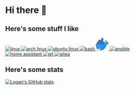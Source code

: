 # Hi there 👋

## Here's some stuff I like
<a href="https://www.linux.org/" target="_blank">
  <img src="https://www.vectorlogo.zone/logos/linux/linux-icon.svg" alt="linux" width="40" height="40"/>
</a>
<a href="https://archlinux.org/" target="_blank">
  <img src="https://www.vectorlogo.zone/logos/archlinux/archlinux-icon.svg" alt="arch linux" width="40" height="40"/>
</a>
<a href="https://ubuntu.com/" target="_blank">
  <img src="https://www.vectorlogo.zone/logos/ubuntu/ubuntu-icon.svg" alt="ubuntu linux" width="40" height="40"/>
</a>
<a href="https://www.gnu.org/software/bash/" target="_blank">
  <img src="https://raw.githubusercontent.com/odb/official-bash-logo/master/assets/Logos/Icons/PNG/128x128.png" alt="bash" width="40" height="40"/>
</a>
<a href="https://www.docker.com/" target="_blank">
  <img src="https://raw.githubusercontent.com/docker/docker.github.io/master/images/engine.svg" alt="docker" width="40" height="40"/>
</a>
<a href="https://www.ansible.com/" target="_blank">
  <img src="https://www.vectorlogo.zone/logos/ansible/ansible-icon.svg" alt="ansible" width="40" height="40"/>
</a>
<a href="https://www.home-assistant.io/" target="_blank">
  <img src="https://raw.githubusercontent.com/home-assistant/assets/master/logo/logo-responsive.svg" alt="home assistant" width="40" height="40"/>
</a>
<a href="https://git-scm.com/" target="_blank">
  <img src="https://www.vectorlogo.zone/logos/git-scm/git-scm-icon.svg" alt="git" width="40" height="40"/>
</a>
<a href="https://gitea.io/" target="_blank">
  <img src="https://www.vectorlogo.zone/logos/giteaio/giteaio-icon.svg" alt="gitea" width="40" height="40"/>
</a>


## Here's some stats
[![Logan's GitHub stats](https://github-readme-stats.vercel.app/api?username=loganmarchione&show_icons=true&theme=dark)](https://github.com/anuraghazra/github-readme-stats)
